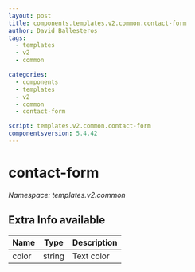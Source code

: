 ```yaml
---
layout: post
title: components.templates.v2.common.contact-form
author: David Ballesteros
tags:
  - templates
  - v2
  - common

categories:
  - components
  - templates
  - v2
  - common
  - contact-form

script: templates.v2.common.contact-form
componentsversion: 5.4.42
---
```

# contact-form

*Namespace: templates.v2.common*

## Extra Info available

| Name | Type | Description |
| --- | --- | --- |
| color | string | Text color |